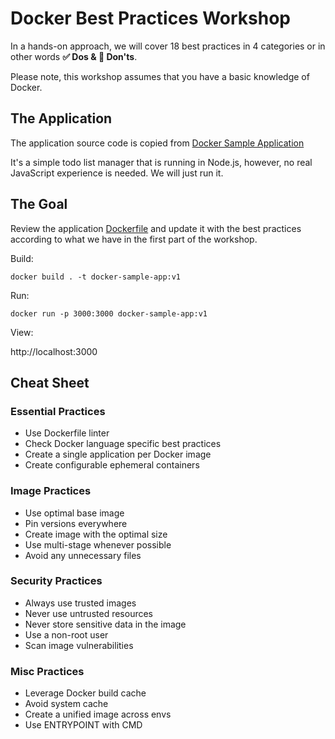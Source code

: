 # Docker Best Practices Workshop

In a hands-on approach, we will cover 18 best practices in 4 categories or in other words **✅️ Dos & 🚫 Don'ts**.

Please note, this workshop assumes that you have a basic knowledge of Docker.


## The Application

The application source code is copied from [Docker Sample Application](https://docs.docker.com/get-started/02_our_app/)

It's a simple todo list manager that is running in Node.js, however, no real JavaScript experience is needed.
We will just run it.


## The Goal

Review the application [Dockerfile](./app/Dockerfile) and update it with the best practices
according to what we have in the first part of the workshop.

Build:
```
docker build . -t docker-sample-app:v1
```

Run:
```
docker run -p 3000:3000 docker-sample-app:v1
```

View:

http://localhost:3000


## Cheat Sheet

### Essential Practices
- Use Dockerfile linter
- Check Docker language specific best practices
- Create a single application per Docker image
- Create configurable ephemeral containers

### Image Practices
- Use optimal base image
- Pin versions everywhere
- Create image with the optimal size
- Use multi-stage whenever possible
- Avoid any unnecessary files

### Security Practices
- Always use trusted images
- Never use untrusted resources
- Never store sensitive data in the image
- Use a non-root user
- Scan image vulnerabilities

### Misc Practices
- Leverage Docker build cache
- Avoid system cache
- Create a unified image across envs
- Use ENTRYPOINT with CMD
